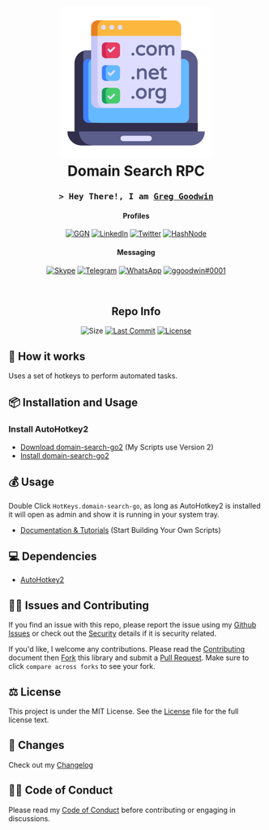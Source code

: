 <div align="center">
	<h1><img alt="DSRPC logo" src="https://github.com/ggoodwin/domain-search-go/blob/master/logo.png?raw=true" height="300" /><br />
		Domain Search RPC
	</h1>
  
<h3 align="center">
  <samp>&gt; Hey There!, I am
    <b><a target="_blank" href="https://ggn.dev">Greg Goodwin</a></b>
  </samp>
</h3>

<div align="center">

#### Profiles

[![GGN](https://img.shields.io/badge/GGN.dev-663399?style=for-the-badge&logo=gatsby&logoColor=white)](https://ggn.dev)
[![LinkedIn](https://img.shields.io/badge/LinkedIn-0077B5?style=for-the-badge&logo=linkedin&logoColor=white)](https://ggn.sh/li)
[![Twitter](https://img.shields.io/badge/Twitter-1DA1F2?style=for-the-badge&logo=twitter&logoColor=white)](https://ggn.sh/x)
[![HashNode](https://img.shields.io/badge/Hashnode-2962FF?style=for-the-badge&logo=hashnode&logoColor=white)](https://ggn.hn)

#### Messaging

[![Skype](https://img.shields.io/badge/Skype-%2300AFF0.svg?style=for-the-badge&logo=Skype&logoColor=white)](https://ggn.sh/skype)
[![Telegram](https://img.shields.io/badge/Telegram-2CA5E0?style=for-the-badge&logo=telegram&logoColor=white)](https://ggn.sh/tg)
[![WhatsApp](https://img.shields.io/badge/WhatsApp-25D366?style=for-the-badge&logo=whatsapp&logoColor=white)](https://ggn.sh/wa)
[![ggoodwin#0001](https://dcbadge.vercel.app/api/shield/179795086543028224)](https://discord.id/?prefill=179795086543028224)
</div>
<br>

<h2>Repo Info</h2>

![Size](https://img.shields.io/github/languages/code-size/ggoodwin/domain-search-go) [![Last Commit](https://img.shields.io/github/last-commit/ggoodwin/domain-search-go)](https://github.com/ggoodwin/domain-search-go/commits/master) [![License](https://img.shields.io/github/license/ggoodwin/domain-search-go)](https://github.com/ggoodwin/domain-search-go/blob/master/LICENSE.md)

</div>

## 🌟 How it works

Uses a set of hotkeys to perform automated tasks.

## 📦 Installation and Usage

### Install AutoHotkey2

- [Download domain-search-go2] (My Scripts use Version 2)
- [Install domain-search-go2]

## 💰 Usage

Double Click `HotKeys.domain-search-go`, as long as AutoHotkey2 is installed it will open as admin and show it is running in your system tray.

- [Documentation & Tutorials] (Start Building Your Own Scripts)

## 💻 Dependencies

- [AutoHotkey2]

## 🙇‍♂️ Issues and Contributing

If you find an issue with this repo, please report the issue using my [Github Issues] or check out the [Security] details if it is security related.

If you'd like, I welcome any contributions. Please read the [Contributing] document then [Fork] this library and submit a [Pull Request]. Make sure to click `compare across forks` to see your fork.

## ⚖️ License

This project is under the MIT License. See the [License] file for the full license text.

## 📜 Changes

Check out my [Changelog]

## 👍🏻 Code of Conduct

Please read my [Code of Conduct] before contributing or engaging in discussions.

<!-- Links -->
[LICENSE]: https://github.com/ggoodwin/domain-search-go/blob/master/LICENSE.md
[CHANGELOG]: https://github.com/ggoodwin/domain-search-go/blob/master/CHANGELOG.md
[SECURITY]: https://github.com/ggoodwin/domain-search-go/blob/master/SECURITY.md
[FORK]: https://github.com/ggoodwin/domain-search-go/fork
[PULL REQUEST]: https://github.com/ggoodwin/domain-search-go/compare
[CODE OF CONDUCT]: https://github.com/ggoodwin/domain-search-go/blob/master/CODE_OF_CONDUCT.md
[CONTRIBUTING]: https://github.com/ggoodwin/domain-search-go/blob/master/CONTRIBUTING.md
[GITHUB ISSUES]: https://github.com/ggoodwin/domain-search-go/issues
[AutoHotkey2]: https://www.autohotkey.com/v2
[Install domain-search-go2]: https://www.autohotkey.com/docs/v2/howto/Install.htm
[Download domain-search-go2]: https://www.autohotkey.com/download/
[Documentation & Tutorials]: https://www.autohotkey.com/docs/v2/index.htm
